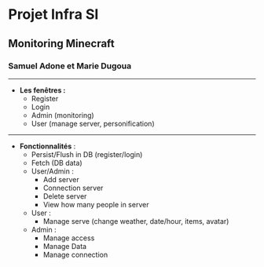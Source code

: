 # Projet Infra SI

## Monitoring Minecraft

### Samuel Adone et Marie Dugoua

---

- **Les fenêtres :**
  - Register
  - Login
  - Admin (monitoring)
  - User (manage server, personification)

---

- **Fonctionnalités** :
  - Persist/Flush in DB (register/login)
  - Fetch (DB data)
  - User/Admin :
    - Add server
    - Connection server
    - Delete server
    - View how many people in server
  - User : 
    - Manage serve (change weather, date/hour, items, avatar)
  - Admin : 
    - Manage access
    - Manage Data
    - Manage connection